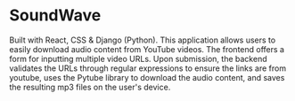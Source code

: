 # SoundWave
Built with React, CSS & Django (Python). This application allows users to easily download audio content from YouTube videos. The frontend offers a form for inputting multiple video URLs. Upon submission, the backend validates the URLs through regular expressions to ensure the links are from youtube, uses the Pytube library to download the audio content, and saves the resulting mp3 files on the user's device. 
